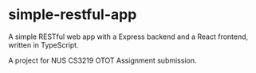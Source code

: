 # simple-restful-app
A simple RESTful web app with a Express backend and a React frontend, written in TypeScript.

A project for NUS CS3219 OTOT Assignment submission.